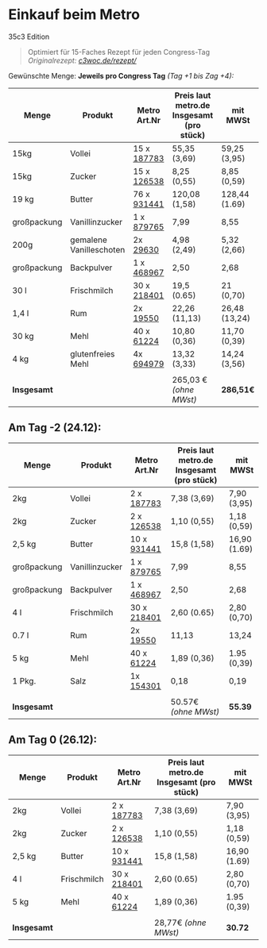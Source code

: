  Einkauf beim Metro
====================
35c3 Edition

> Optimiert für 15-Faches Rezept für jeden Congress-Tag
*Originalrezept: [c3woc.de/rezept/](https://c3woc.de/rezept/)*

Gewünschte Menge: **Jeweils pro Congress Tag** *(Tag +1 bis Zag +4):*

| Menge | Produkt | Metro Art.Nr | Preis laut metro.de Insgesamt (pro stück) | mit MWSt |
| ----- | ------- |-----|-- |-- |
| 15kg  | Vollei  | 15 x [187783](https://produkte.metro.de/shop/pv/BTY-X187825/0032/0021/Wiesenhof-Eifix-Vollei-fl%C3%BCssig-pasteurisiert-1-kg-Packung) | 55,35 (3,69) | 59,25 (3,95) |
| 15kg  | Zucker  | 15 x [126538](https://produkte.metro.de/shop/pv/BTY-X322462/0032/0021/aro-Raffinade-Zucker-1-kg-Packung) | 8,25 (0,55) | 8,85 (0,59) |
| 19 kg | Butter  | 76 x [931441](https://produkte.metro.de/shop/pv/BTY-X314169/0032/0021/aro-QS-Butter-mild-ges%C3%A4uert-82-Fett-250-g-St%C3%BCck) | 120,08 (1,58) | 128,44 (1.69) |
| großpackung | Vanillinzucker | 1 x [879765](https://produkte.metro.de/shop/pv/BTY-X267075/0032/0021/Dr.-Oetker-Vanillin-Zucker-1-50-kg) | 7,99 | 8,55 |
| 200g  | gemalene Vanilleschoten | 2x [29630](https://produkte.metro.de/shop/pv/BTY-X29672/0032/0021/Pickerd-Vanila-skandinavische-Vanille-Spezialit%C3%A4t-mit-gemahlenen-Vanilleschoten-100-g-Dose) | 4,98 (2,49) | 5,32 (2,66) |
| großpackung | Backpulver | 1 x [468967](https://produkte.metro.de/shop/pv/BTY-X684012/0032/0021/Horeca-Select-Backpulver-1-kg-Packung) | 2,50 | 2,68 |
| 30 l | Frischmilch | 30 x [218401](https://produkte.metro.de/shop/pv/BTY-X702948/0032/0021/aro-frische-Vollmilch-3-5-Fett-1-l-Packung) | 19,5 (0.65) | 21 (0,70) |
| 1,4 l | Rum | 2x [19550](https://produkte.metro.de/shop/pv/BTY-X19592/0032/0021/Havana-Club-A%C3%B1ejo-3-A%C3%B1os-Rum-40-Vol.-0-7-l-Flasche) | 22,26 (11,13) | 26,48 (13,24) |
| 30 kg | Mehl | 40 x [61224](https://produkte.metro.de/shop/pv/BTY-X245248/0032/0021/aro-Weizenmehl-Type-405-1-kg-Packung) | 10,80 (0,36) | 11,70 (0,39) |
| 4 kg | glutenfreies Mehl | 4x [694979](https://produkte.metro.de/shop/pv/BTY-X81625/0032/0021/Sch%C3%A4r-Mehl-feink%C3%B6rnig-1-kg-Faltschachtel) | 13,32 (3,33) | 14,24 (3,56) |
| | | | | |
| **Insgesamt** | | | 265,03 € *(ohne MWst)* | **286,51€** |

 Am Tag -2 (24.12):
-----------------------------

| Menge | Produkt | Metro Art.Nr | Preis laut metro.de Insgesamt (pro stück) | mit MWSt |
| ----- | ------- |-----|-- |-- |
| 2kg  | Vollei  | 2 x [187783](https://produkte.metro.de/shop/pv/BTY-X187825/0032/0021/Wiesenhof-Eifix-Vollei-fl%C3%BCssig-pasteurisiert-1-kg-Packung) | 7,38 (3,69) | 7,90 (3,95) |
| 2kg  | Zucker  | 2 x [126538](https://produkte.metro.de/shop/pv/BTY-X322462/0032/0021/aro-Raffinade-Zucker-1-kg-Packung) | 1,10 (0,55) | 1,18 (0,59) |
| 2,5 kg | Butter  | 10 x [931441](https://produkte.metro.de/shop/pv/BTY-X314169/0032/0021/aro-QS-Butter-mild-ges%C3%A4uert-82-Fett-250-g-St%C3%BCck) | 15,8 (1,58) | 16,90 (1.69) |
| großpackung | Vanillinzucker | 1 x [879765](https://produkte.metro.de/shop/pv/BTY-X267075/0032/0021/Dr.-Oetker-Vanillin-Zucker-1-50-kg) | 7,99 | 8,55 |
| großpackung | Backpulver | 1 x [468967](https://produkte.metro.de/shop/pv/BTY-X684012/0032/0021/Horeca-Select-Backpulver-1-kg-Packung) | 2,50 | 2,68 |
| 4 l | Frischmilch | 30 x [218401](https://produkte.metro.de/shop/pv/BTY-X702948/0032/0021/aro-frische-Vollmilch-3-5-Fett-1-l-Packung) | 2,60 (0.65) | 2,80 (0,70) |
| 0.7 l | Rum | 2x [19550](https://produkte.metro.de/shop/pv/BTY-X19592/0032/0021/Havana-Club-A%C3%B1ejo-3-A%C3%B1os-Rum-40-Vol.-0-7-l-Flasche) | 11,13 | 13,24 |
| 5 kg | Mehl | 40 x [61224](https://produkte.metro.de/shop/pv/BTY-X245248/0032/0021/aro-Weizenmehl-Type-405-1-kg-Packung) | 1,89 (0,36) | 1.95 (0,39) |
| 1 Pkg. | Salz | 1x [154301](https://produkte.metro.de/shop/pv/BTY-X351156/0032/0021/aro-Speisesalz-feink%C3%B6rnig-500-g-Packung) | 0,18 | 0,19 |
| | | | | |
| **Insgesamt** | | |  50.57€ *(ohne MWst)* | **55.39** |



 Am Tag 0 (26.12):
-----------------------------

| Menge | Produkt | Metro Art.Nr | Preis laut metro.de Insgesamt (pro stück) | mit MWSt |
| ----- | ------- |-----|-- |-- |
| 2kg  | Vollei  | 2 x [187783](https://produkte.metro.de/shop/pv/BTY-X187825/0032/0021/Wiesenhof-Eifix-Vollei-fl%C3%BCssig-pasteurisiert-1-kg-Packung) | 7,38 (3,69) | 7,90 (3,95) |
| 2kg  | Zucker  | 2 x [126538](https://produkte.metro.de/shop/pv/BTY-X322462/0032/0021/aro-Raffinade-Zucker-1-kg-Packung) | 1,10 (0,55) | 1,18 (0,59) |
| 2,5 kg | Butter  | 10 x [931441](https://produkte.metro.de/shop/pv/BTY-X314169/0032/0021/aro-QS-Butter-mild-ges%C3%A4uert-82-Fett-250-g-St%C3%BCck) | 15,8 (1,58) | 16,90 (1.69) |
| 4 l | Frischmilch | 30 x [218401](https://produkte.metro.de/shop/pv/BTY-X702948/0032/0021/aro-frische-Vollmilch-3-5-Fett-1-l-Packung) | 2,60 (0.65) | 2,80 (0,70) |
| 5 kg | Mehl | 40 x [61224](https://produkte.metro.de/shop/pv/BTY-X245248/0032/0021/aro-Weizenmehl-Type-405-1-kg-Packung) | 1,89 (0,36) | 1.95 (0,39) |
| | | | | |
| **Insgesamt** | | |  28,77€ *(ohne MWst)* | **30.72** |



